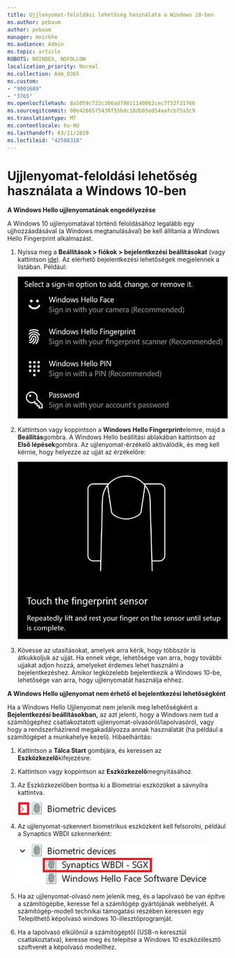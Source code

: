 ```yaml
---
title: Ujjlenyomat-feloldási lehetőség használata a Windows 10-ben
ms.author: pebaum
author: pebaum
manager: mnirkhe
ms.audience: Admin
ms.topic: article
ROBOTS: NOINDEX, NOFOLLOW
localization_priority: Normal
ms.collection: Adm_O365
ms.custom:
- "9001689"
- "3765"
ms.openlocfilehash: 8a5059c722c306ad79811140062cec7f52f31766
ms.sourcegitcommit: 00e4266575438f55bdc18db05ed54aafcb75a3c9
ms.translationtype: MT
ms.contentlocale: hu-HU
ms.lasthandoff: 03/11/2020
ms.locfileid: "42588318"
---
```

# <a name="use-fingerprint-unlock-option-in-windows-10"></a>Ujjlenyomat-feloldási lehetőség használata a Windows 10-ben

**A Windows Hello ujjlenyomatának engedélyezése**

A Windows 10 ujjlenyomatával történő feloldásához legalább egy ujjhozzáadásával (a Windows megtanulásával) be kell állítania a Windows Hello Fingerprint alkalmazást. 

1. Nyissa meg a **Beállítások > fiókok > bejelentkezési beállításokat** (vagy kattintson [ide](ms-settings:signinoptions?activationSource=GetHelp)). Az elérhető bejelentkezési lehetőségek megjelennek a listában. Például:

    ![Bejelentkezési beállítások.](media/sign-in-options.png)

2. Kattintson vagy koppintson a **Windows Hello Fingerprint**elemre, majd a **Beállítás**gombra. A Windows Hello beállítási ablakában kattintson az **Első lépések**gombra. Az ujjlenyomat-érzékelő aktiválódik, és meg kell kérnie, hogy helyezze az ujját az érzékelőre:

   ![Ujjlenyomat-érzékelő.](media/fingerprint-sensor.png)

3. Kövesse az utasításokat, amelyek arra kérik, hogy többször is átkukkoljuk az ujját. Ha ennek vége, lehetősége van arra, hogy további ujjakat adjon hozzá, amelyeket érdemes lehet használni a bejelentkezéshez. Amikor legközelebb bejelentkezik a Windows 10-be, lehetősége van arra, hogy ujjlenyomatát használja ehhez.

**A Windows Hello ujjlenyomat nem érhető el bejelentkezési lehetőségként**

Ha a Windows Hello Ujjlenyomat nem jelenik meg lehetőségként a **Bejelentkezési beállításokban,** az azt jelenti, hogy a Windows nem tud a számítógéphez csatlakoztatott ujjlenyomat-olvasóról/lapolvasóról, vagy hogy a rendszerházirend megakadályozza annak használatát (ha például a számítógépet a munkahelye kezeli). Hibaelhárítás: 

1. Kattintson a **Tálca Start** gombjára, és keressen az **Eszközkezelő**kifejezésre.

2. Kattintson vagy koppintson az **Eszközkezelő**megnyitásához.

3. Az Eszközkezelőben bontsa ki a Biometriai eszközöket a sávnyílra kattintva.

   ![Biometrikus eszközök.](media/biometric-devices.png)

4. Az ujjlenyomat-szkennert biometrikus eszközként kell felsorolni, például a Synaptics WBDI szkennerként:

   ![Biometrikus eszközök.](media/biometric-devices-expanded.png)

5. Ha az ujjlenyomat-olvasó nem jelenik meg, és a lapolvasó be van építve a számítógépbe, keresse fel a számítógép gyártójának webhelyét. A számítógép-modell technikai támogatási részében keressen egy Telepíthető képolvasó windows 10-illesztőprogramját.

6. Ha a lapolvasó elkülönül a számítógéptől (USB-n keresztül csatlakoztatva), keresse meg és telepítse a Windows 10 eszközillesztő szoftverét a képolvasó modellhez.
